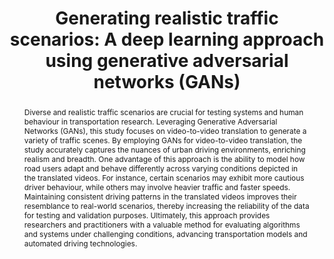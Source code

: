 ---
layout: publication
sitemap: false
title: "Generating realistic traffic scenarios: A deep learning approach using generative adversarial networks (GANs)"
authors: Alam, M. S., Martens, M., Bazilinskyy, P.
pdf: alam2024generating
image: alam2024generating.jpg
display: Submitted for publication.
year: 
doi: 
abstract: "Diverse and realistic traffic scenarios are crucial for testing systems and human behaviour in transportation research. Leveraging Generative Adversarial Networks (GANs), this study focuses on video-to-video translation to generate a variety of traffic scenes. By employing GANs for video-to-video translation, the study accurately captures the nuances of urban driving environments, enriching realism and breadth. One advantage of this approach is the ability to model how road users adapt and behave differently across varying conditions depicted in the translated videos. For instance, certain scenarios may exhibit more cautious driver behaviour, while others may involve heavier traffic and faster speeds. Maintaining consistent driving patterns in the translated videos improves their resemblance to real-world scenarios, thereby increasing the reliability of the data for testing and validation purposes. Ultimately, this approach provides researchers and practitioners with a valuable method for evaluating algorithms and systems under challenging conditions, advancing transportation models and automated driving technologies."
---
